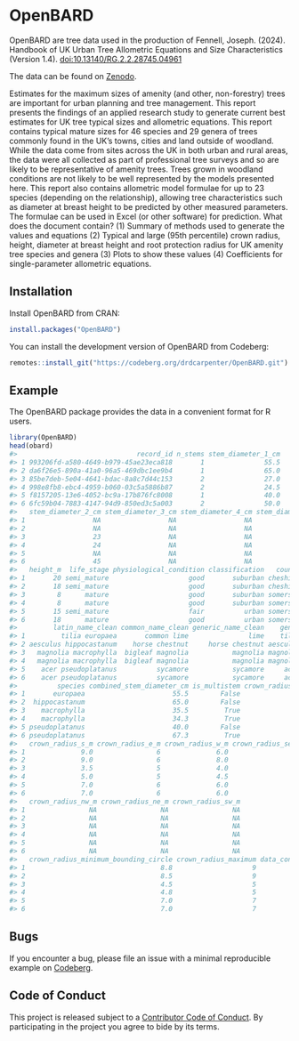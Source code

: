 
<!-- README.md is generated from README.Rmd. Please edit that file -->

# OpenBARD

<!-- badges: start -->
<!-- badges: end -->

OpenBARD are tree data used in the production of Fennell, Joseph.
(2024). Handbook of UK Urban Tree Allometric Equations and Size
Characteristics (Version 1.4). <doi:10.13140/RG.2.2.28745.04961>

The data can be found on [Zenodo](https://zenodo.org/records/15593688).

Estimates for the maximum sizes of amenity (and other, non-forestry)
trees are important for urban planning and tree management. This report
presents the findings of an applied research study to generate current
best estimates for UK tree typical sizes and allometric equations. This
report contains typical mature sizes for 46 species and 29 genera of
trees commonly found in the UK’s towns, cities and land outside of
woodland. While the data come from sites across the UK in both urban and
rural areas, the data were all collected as part of professional tree
surveys and so are likely to be representative of amenity trees. Trees
grown in woodland conditions are not likely to be well represented by
the models presented here. This report also contains allometric model
formulae for up to 23 species (depending on the relationship), allowing
tree characteristics such as diameter at breast height to be predicted
by other measured parameters. The formulae can be used in Excel (or
other software) for prediction. What does the document contain? (1)
Summary of methods used to generate the values and equations (2) Typical
and large (95th percentile) crown radius, height, diameter at breast
height and root protection radius for UK amenity tree species and genera
(3) Plots to show these values (4) Coefficients for single-parameter
allometric equations.

## Installation

Install OpenBARD from CRAN:

``` r
install.packages("OpenBARD")
```

You can install the development version of OpenBARD from Codeberg:

``` r
remotes::install_git("https://codeberg.org/drdcarpenter/OpenBARD.git")
```

## Example

The OpenBARD package provides the data in a convenient format for R
users.

``` r
library(OpenBARD)
head(obard)
#>                              record_id n_stems stem_diameter_1_cm
#> 1 993206fd-a580-4649-b979-45ae23eca818       1               55.5
#> 2 da6f26e5-890a-41a0-96a5-469dbc1ee9b4       1               65.0
#> 3 85be7deb-5e04-4641-bdac-8a8c7d44c153       2               27.0
#> 4 998e8fb8-ebc4-4959-b060-03c5a5886b87       2               24.5
#> 5 f8157205-13e6-4052-bc9a-17b876fc8008       1               40.0
#> 6 6fc59b04-7883-4147-94d9-850ed3c5a003       2               50.0
#>   stem_diameter_2_cm stem_diameter_3_cm stem_diameter_4_cm stem_diameter_5_cm
#> 1                 NA                 NA                 NA                 NA
#> 2                 NA                 NA                 NA                 NA
#> 3                 23                 NA                 NA                 NA
#> 4                 24                 NA                 NA                 NA
#> 5                 NA                 NA                 NA                 NA
#> 6                 45                 NA                 NA                 NA
#>   height_m  life_stage physiological_condition classification   county
#> 1       20 semi_mature                    good       suburban cheshire
#> 2       18 semi_mature                    good       suburban cheshire
#> 3        8      mature                    good       suburban somerset
#> 4        8      mature                    good       suburban somerset
#> 5       15 semi_mature                    fair          urban somerset
#> 6       18      mature                    good          urban somerset
#>         latin_name_clean common_name_clean generic_name_clean    genus
#> 1         tilia europaea       common lime               lime    tilia
#> 2 aesculus hippocastanum    horse chestnut     horse chestnut aesculus
#> 3   magnolia macrophylla  bigleaf magnolia           magnolia magnolia
#> 4   magnolia macrophylla  bigleaf magnolia           magnolia magnolia
#> 5    acer pseudoplatanus          sycamore           sycamore     acer
#> 6    acer pseudoplatanus          sycamore           sycamore     acer
#>          species combined_stem_diameter_cm is_multistem crown_radius_n_m
#> 1       europaea                      55.5        False              8.5
#> 2  hippocastanum                      65.0        False              8.0
#> 3    macrophylla                      35.5         True              4.5
#> 4    macrophylla                      34.3         True              4.0
#> 5 pseudoplatanus                      40.0        False              7.0
#> 6 pseudoplatanus                      67.3         True              7.0
#>   crown_radius_s_m crown_radius_e_m crown_radius_w_m crown_radius_se_m
#> 1              9.0                6              6.0                NA
#> 2              9.0                6              8.0                NA
#> 3              3.5                5              4.0                NA
#> 4              5.0                5              4.5                NA
#> 5              7.0                6              6.0                NA
#> 6              7.0                6              6.0                NA
#>   crown_radius_nw_m crown_radius_ne_m crown_radius_sw_m
#> 1                NA                NA                NA
#> 2                NA                NA                NA
#> 3                NA                NA                NA
#> 4                NA                NA                NA
#> 5                NA                NA                NA
#> 6                NA                NA                NA
#>   crown_radius_minimum_bounding_circle crown_radius_maximum data_contributor_id
#> 1                                  8.8                    9                  C1
#> 2                                  8.5                    9                  C1
#> 3                                  4.5                    5                  C1
#> 4                                  4.8                    5                  C1
#> 5                                  7.0                    7                  C1
#> 6                                  7.0                    7                  C1
```

## Bugs

If you encounter a bug, please file an issue with a minimal reproducible
example on
[Codeberg](https://codeberg.org/drdcarpenter/OpenBARD/issues).

## Code of Conduct

This project is released subject to a [Contributor Code of
Conduct](https://www.contributor-covenant.org/version/2/1/code_of_conduct/).
By participating in the project you agree to bide by its terms.
